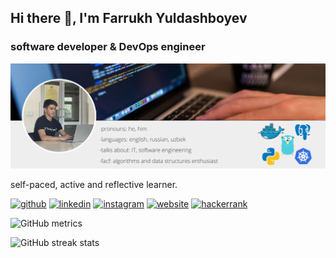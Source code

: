 ## Hi there 👋, I'm Farrukh Yuldashboyev
### software developer & DevOps engineer
![software developer & DevOps engineer](https://github.com/yuldashboev/yuldashboev/blob/main/PDFtoJPG.me-1.jpg)

self-paced, active and reflective learner.



[<img src='https://cdn.jsdelivr.net/npm/simple-icons@3.0.1/icons/github.svg' alt='github' height='40'>](https://github.com/yuldashboev)  [<img src='https://cdn.jsdelivr.net/npm/simple-icons@3.0.1/icons/linkedin.svg' alt='linkedin' height='40'>](https://www.linkedin.com/in/yuldashboev/)  [<img src='https://cdn.jsdelivr.net/npm/simple-icons@3.0.1/icons/instagram.svg' alt='instagram' height='40'>](https://www.instagram.com/yuldashboevf/)  [<img src='https://cdn.jsdelivr.net/npm/simple-icons@3.0.1/icons/icloud.svg' alt='website' height='40'>](fyacademy.pythonanywhere.com)  [<img src='https://cdn.jsdelivr.net/npm/simple-icons@3.0.1/icons/hackerrank.svg' alt='hackerrank' height='40'>](fyacademy_conta1)  

<!--[![trophy](https://github-profile-trophy.vercel.app/?username=yuldashboev)](https://github.com/ryo-ma/github-profile-trophy) -->

![GitHub metrics](https://metrics.lecoq.io/yuldashboev)  

![GitHub streak stats](https://github-readme-streak-stats.herokuapp.com/?user=yuldashboev)  

